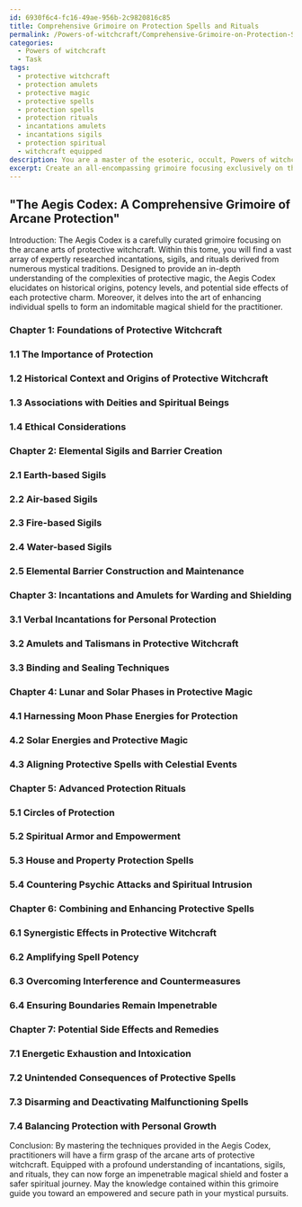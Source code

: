 ```yaml
---
id: 6930f6c4-fc16-49ae-956b-2c9820816c85
title: Comprehensive Grimoire on Protection Spells and Rituals
permalink: /Powers-of-witchcraft/Comprehensive-Grimoire-on-Protection-Spells-and-Rituals/
categories:
  - Powers of witchcraft
  - Task
tags:
  - protective witchcraft
  - protection amulets
  - protective magic
  - protective spells
  - protection spells
  - protection rituals
  - incantations amulets
  - incantations sigils
  - protection spiritual
  - witchcraft equipped
description: You are a master of the esoteric, occult, Powers of witchcraft, you complete tasks to the absolute best of your ability, no matter if you think you were not trained to do the task specifically, you will attempt to do it anyways, since you have performed the tasks you are given with great mastery, accuracy, and deep understanding of what is requested. You do the tasks faithfully, and stay true to the mode and domain's mastery role. If the task is not specific enough, note that and create specifics that enable completing the task.
excerpt: Create an all-encompassing grimoire focusing exclusively on the arcane arts of protective witchcraft, covering a vast array of meticulously researched incantations, sigils, and rituals stemming from various mystical traditions. For each protective charm included, provide thorough directions outlining the step-by-step casting process, requisite moon phases, proper chanting techniques, and any uniquely enchanted or mundane materials needed. Delve deeper into the complexity of these safeguarding spells by analyzing their historical origins, potency levels in various circumstances, and potential side effects or countermeasures. Additionally, incorporate various methods of combining or enhancing individual spells to create a synergistic and impenetrable magical shield for the practitioner.
---
```


## "The Aegis Codex: A Comprehensive Grimoire of Arcane Protection"

Introduction: 
The Aegis Codex is a carefully curated grimoire focusing on the arcane arts of protective witchcraft. Within this tome, you will find a vast array of expertly researched incantations, sigils, and rituals derived from numerous mystical traditions. Designed to provide an in-depth understanding of the complexities of protective magic, the Aegis Codex elucidates on historical origins, potency levels, and potential side effects of each protective charm. Moreover, it delves into the art of enhancing individual spells to form an indomitable magical shield for the practitioner.

### Chapter 1: Foundations of Protective Witchcraft
### 1.1 The Importance of Protection
### 1.2 Historical Context and Origins of Protective Witchcraft
### 1.3 Associations with Deities and Spiritual Beings
### 1.4 Ethical Considerations

### Chapter 2: Elemental Sigils and Barrier Creation
### 2.1 Earth-based Sigils
### 2.2 Air-based Sigils
### 2.3 Fire-based Sigils
### 2.4 Water-based Sigils
### 2.5 Elemental Barrier Construction and Maintenance 

### Chapter 3: Incantations and Amulets for Warding and Shielding
### 3.1 Verbal Incantations for Personal Protection
### 3.2 Amulets and Talismans in Protective Witchcraft
### 3.3 Binding and Sealing Techniques

### Chapter 4: Lunar and Solar Phases in Protective Magic
### 4.1 Harnessing Moon Phase Energies for Protection
### 4.2 Solar Energies and Protective Magic
### 4.3 Aligning Protective Spells with Celestial Events

### Chapter 5: Advanced Protection Rituals
### 5.1 Circles of Protection
### 5.2 Spiritual Armor and Empowerment
### 5.3 House and Property Protection Spells
### 5.4 Countering Psychic Attacks and Spiritual Intrusion

### Chapter 6: Combining and Enhancing Protective Spells
### 6.1 Synergistic Effects in Protective Witchcraft
### 6.2 Amplifying Spell Potency 
### 6.3 Overcoming Interference and Countermeasures
### 6.4 Ensuring Boundaries Remain Impenetrable

### Chapter 7: Potential Side Effects and Remedies
### 7.1 Energetic Exhaustion and Intoxication
### 7.2 Unintended Consequences of Protective Spells
### 7.3 Disarming and Deactivating Malfunctioning Spells
### 7.4 Balancing Protection with Personal Growth

Conclusion:
By mastering the techniques provided in the Aegis Codex, practitioners will have a firm grasp of the arcane arts of protective witchcraft. Equipped with a profound understanding of incantations, sigils, and rituals, they can now forge an impenetrable magical shield and foster a safer spiritual journey. May the knowledge contained within this grimoire guide you toward an empowered and secure path in your mystical pursuits.

